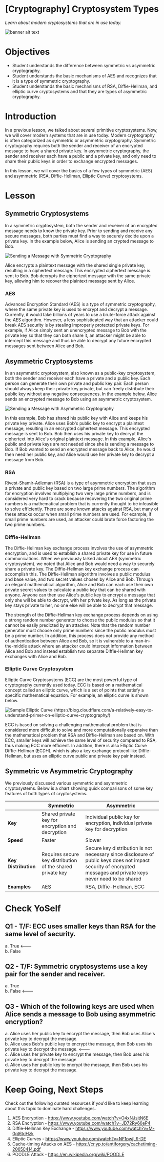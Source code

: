 # [Cryptography] Cryptosystem Types
*Learn about modern cryptosystems that are in use today.*

![banner alt text](.rsrc/banner.png)

# Objectives
- Student understands the difference between symmetric vs asymmetric cryptography.
- Student understands the basic mechanisms of AES and recognizes that it is a type of symmetric cryptography.
- Student understands the basic mechanisms of RSA, Diffie-Hellman, and elliptic curve cryptosystems and that they are types of asymmetric cryptography. 

# Introduction
In a previous lesson, we talked about several primitive cryptosystems. Now, we will cover modern systems that are in use today. Modern cryptography is often categorized as symmetric or asymmetric cryptography. Symmetric cryptography requires both the sender and receiver of an encrypted message to have a shared private key. In asymmetric cryptography, the sender and receiver each have a public and a private key, and only need to share their public keys in order to exchange encrypted messages. 

In this lesson, we will cover the basics of a few types of symmetric (AES) and asymmetric (RSA, Diffie-Hellman, Elliptic Curve) cryptosystems. 

# Lesson
## Symmetric Cryptosystems

In a symmetric cryptosystem, both the sender and receiver of an encrypted message needs to know the private key. Prior to sending and receive any secure messages, both parties must find a way to securely decide upon a private key. In the example below, Alice is sending an crypted message to Bob. 

![Sending a Message with Symmetric Cryptography](.rsrc/symmetric-crypto.png)

Alice encrypts a plaintext message with the shared single private key, resulting in a ciphertext message. This encrypted ciphertext message is sent to Bob. Bob decrypts the ciphertext message with the same private key, allowing him to recover the plaintext message sent by Alice. 

### AES
Advanced Encryption Standard (AES) is a type of symmetric cryptography, where the same private key is used to encrypt and decrypt a message. Currently, it would take billions of years to use a brute-force attack against the AES algorithm. However, a less sophisticated way that an attacker could break AES security is by stealing improperly protected private keys. For example, if Alice simply sent an unencrypted message to Bob with the private key so that they can both share it, an attacker might be able to intercept this message and thus be able to decrypt any future encrypted messages sent between Alice and Bob. 

## Asymmetric Cryptosystems

In an asymmetric cryptosystem, also known as a public-key cryptosystem, both the sender and receiver each have a private and a public key. Each person can generate their own private and public key pair. Each person should always keep their private key private, but can freely distribute their public key without any negative consequences. In the example below, Alice sends an encrypted message to Bob using an asymmetric cryptosystem. 

![Sending a Message with Asymmetric Cryptography](.rsrc/asymmetric-crypto.png)

In this example, Bob has shared his public key with Alice and keeps his private key private. Alice uses Bob's public key to encrypt a plaintext message, resulting in an encrypted ciphertext message. This encrypted message is sent to Bob. Bob then uses his private key to decrypt the ciphertext into Alice's original plaintext message. In this example, Alice's public and private keys are not needed since she is sending a message to Bob. If Bob wanted to send an encrypted message back to Alice, he would then need her public key, and Alice would use her private key to decrypt a message from Bob. 

### RSA
Rivest-Shamir-Adleman (RSA) is a type of asymmetric encryption that uses a private and public key based on two large prime numbers. The algorithm for encryption involves multiplying two very large prime numbers, and is considered very hard to crack because recovering the two original prime numbers is a mathematical problem that is currently thought to be infeasible to solve efficiently. There are some known attacks against RSA, but many of these attacks occur when small prime numbers are used. For example, if small prime numbers are used, an attacker could brute force factoring the two prime numbers. 

### Diffie-Hellman
The Diffie-Hellman key exchange process involves the use of asymmetric encryption, and is used to establish a shared private key for use in future communications. When we previously talked about AES (symmetric cryptosystem), we noted that Alice and Bob would need a way to securely share a private key. The Diffie-Hellman key exchange process can accomplish this. The Diffie-Hellman algorithm involves a public modulus and base value, and two secret values chosen by Alice and Bob. Through an elegant mathematical algorithm, Alice and Bob can each use their own private secret values to calculate a public key that can be shared with anyone. Anyone can then use Alice's public key to encrypt a message that only she will be able to decrypt, with her private key. As long as the private key stays private to her, no one else will be able to decrypt that message.

The strength of the Diffie-Hellman key exchange process depends on using a strong random number generator to choose the public modulus so that it cannot be easily predicted by an attacker. Note that the random number generator must choose only prime numbers since the public modulus must be a prime number. In addition, this process does not provide any method of authentication between Alice and Bob, so it is vulnerable to a man-in-the-middle attack where an attacker could intercept information between Alice and Bob and instead establish two separate Diffie-Hellman key exchanges with Alice and Bob. 

### Elliptic Curve Cryptosystem
Elliptic Curve Cryptosystems (ECC) are the most powerful type of cryptography currently used today. ECC is based on a mathematical concept called an elliptic curve, which is a set of points that satisfy a specific mathematical equation. For example, an elliptic curve is shown below. 


![Sample Elliptic Curve (https://blog.cloudflare.com/a-relatively-easy-to-understand-primer-on-elliptic-curve-cryptography/)](.rsrc/elliptic-curve.png)

ECC is based on solving a challenging mathematical problem that is considered more difficult to solve and more computationally expensive than the mathematical problem that RSA and Diffie-Hellman are based on. With ECC, smaller keys will achieve the same level of security compared to RSA, thus making ECC more efficient. In addition, there is also Elliptic Curve Diffie-Hellman (ECDH), which is also a key exchange protocol like Diffie-Hellman, but uses an elliptic curve public and private key pair instead. 

## Symmetric vs Asymmetric Cryptography
We previously discussed various symmetric and asymmetric cryptosystems. Below is a chart showing quick comparisons of some key features of both types of cryptosystems.

|                       |Symmetric                                                  |Asymmetric|
|-----------------------|-----------------------------------------------------------|----------|
|**Key**                |Shared private key for encryption and decryption           |Individual public key for encryption, individual private key for decryption|
|**Speed**              |Faster                                                     |Slower|
|**Key Distribution**   |Requires secure key distribution of the shared private key |Secure key distribution is not necessary since disclosure of public keys does not impact security of encrypted messages and private keys never need to be shared|
|**Examples**           |AES                                                        |RSA, Diffie-Hellman, ECC|


# Check YoSelf
## Q1 - T/F: ECC uses smaller keys than RSA for the same level of security.  
a. True <---<br>
b. False <br>

## Q2 - T/F: Symmetric cryptosystems use a key pair for the sender and receiver. 
a. True <br>
b. False <---<br>

## Q3 - Which of the following keys are used when Alice sends a message to Bob using asymmetric encryption? 
a. Alice uses her public key to encrypt the message, then Bob uses Alice's private key to decrypt the message. <br>
b. Alice uses Bob's public key to encrypt the message, then Bob uses his private key to decrypt the message. <---<br>
c. Alice uses her private key to encrypt the message, then Bob uses his private key to decrypt the message. <br>
d. Alice uses her public key to encrypt the message, then Bob uses his private key to decrypt the message. <br>

# Keep Going, Next Steps
Check out the following curated resources if you'd like to keep learning about this topic to dominate hard challenges.

1. AES Encryption - https://www.youtube.com/watch?v=O4xNJsjtN6E
2. RSA Encryption - https://www.youtube.com/watch?v=JD72Ry60eP4
3. Diffie-Hellman Key Exchange - https://www.youtube.com/watch?v=M-0qt6tdHzk
4. Elliptic Curves - https://www.youtube.com/watch?v=NF1pwjL9-DE
5. Cache-timing Attacks on AES - https://cr.yp.to/antiforgery/cachetiming-20050414.pdf
6. POODLE Attack - https://en.wikipedia.org/wiki/POODLE
